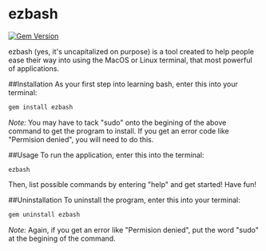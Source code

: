 # ezbash
[![Gem Version](https://badge.fury.io/rb/ezbash.svg)](http://badge.fury.io/rb/ezbash)

ezbash (yes, it's uncapitalized on purpose) is a tool created to help people ease their way into using the MacOS or Linux terminal, that most powerful of applications.

##Installation
As your first step into learning bash, enter this into your terminal:
```bash
gem install ezbash
```
*Note:* You may have to tack "sudo" onto the begining of the above command to get the program to install. If you get an error code like "Permision denied", you will need to do this.

##Usage
To run the application, enter this into the terminal:
```
ezbash
```
Then, list possible commands by entering "help" and get started! Have fun!

##Uninstallation
To uninstall the program, enter this into your terminal:
```bash
gem uninstall ezbash
```
*Note:* Again, if you get an error like "Permision denied", put the word "sudo" at the begining of the command.
